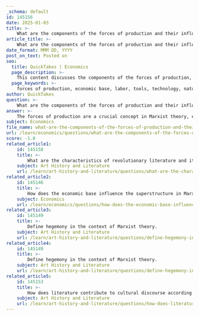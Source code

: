 ```yaml
---
_schema: default
id: 145156
date: 2025-01-03
title: >-
    What are the components of the forces of production and their influence on the economic base?
article_title: >-
    What are the components of the forces of production and their influence on the economic base?
date_format: MMM DD, YYYY
post_on_text: Posted on
seo:
  title: QuickTakes | Economics
  page_description: >-
    This content discusses the components of the forces of production, including labor, tools and technology, natural resources, and capital, and their significant influence on the economic base and societal structures according to Marxist theory.
  page_keywords: >-
    forces of production, economic base, labor, tools, technology, natural resources, capital, Marxist theory, production capabilities, productivity, labor relations, social relations of production, economic structure, superstructure
author: QuickTakes
question: >-
    What are the components of the forces of production and their influence on the economic base?
answer: >-
    The forces of production are a crucial concept in Marxist theory, encompassing the physical means and resources necessary for producing goods and services. They consist of several key components:\n\n1. **Labor**: This refers to the human effort applied in the production process. It includes both skilled and unskilled labor, and the availability of labor can significantly influence production capabilities.\n\n2. **Tools and Technology**: These are the instruments and machinery used in the production of goods. Technological advancements can enhance productivity and efficiency, leading to changes in labor relations and the overall economic structure.\n\n3. **Natural Resources**: These are the raw materials extracted from the environment that are necessary for production. The availability and accessibility of these resources can impact the scale and type of production.\n\n4. **Capital**: This includes man-made resources such as buildings, machinery, and tools that are used in the production process. Capital investment is essential for expanding production capabilities and improving efficiency.\n\nThe influence of the forces of production on the economic base is significant. The economic base, which includes the means of production, relations of production, and forces of production, determines the structure of society and its economic relationships. For instance, advancements in technology (a component of the forces of production) can lead to increased productivity, which may alter labor relations and the organization of work. This, in turn, can affect the social relations of production, shaping the economic base and influencing the superstructure, which encompasses cultural, political, and ideological aspects of society.\n\nIn summary, the forces of production—comprising labor, tools and technology, natural resources, and capital—play a vital role in shaping the economic base, which in turn influences the broader societal structures and cultural phenomena as described in Marxist theory.
subject: Economics
file_name: what-are-the-components-of-the-forces-of-production-and-their-influence-on-the-economic-base.md
url: /learn/economics/questions/what-are-the-components-of-the-forces-of-production-and-their-influence-on-the-economic-base
score: -1.0
related_article1:
    id: 145158
    title: >-
        What are the characteristics of revolutionary literature and its role in challenging dominant hegemony?
    subject: Art History and Literature
    url: /learn/art-history-and-literature/questions/what-are-the-characteristics-of-revolutionary-literature-and-its-role-in-challenging-dominant-hegemony
related_article2:
    id: 145146
    title: >-
        How does the economic base influence the superstructure in Marxist theory?
    subject: Economics
    url: /learn/economics/questions/how-does-the-economic-base-influence-the-superstructure-in-marxist-theory
related_article3:
    id: 145149
    title: >-
        Define hegemony in the context of Marxist theory.
    subject: Art History and Literature
    url: /learn/art-history-and-literature/questions/define-hegemony-in-the-context-of-marxist-theory
related_article4:
    id: 145149
    title: >-
        Define hegemony in the context of Marxist theory.
    subject: Art History and Literature
    url: /learn/art-history-and-literature/questions/define-hegemony-in-the-context-of-marxist-theory
related_article5:
    id: 145153
    title: >-
        How does literature contribute to cultural discourse according to Marxist theory?
    subject: Art History and Literature
    url: /learn/art-history-and-literature/questions/how-does-literature-contribute-to-cultural-discourse-according-to-marxist-theory
---
```


&nbsp;